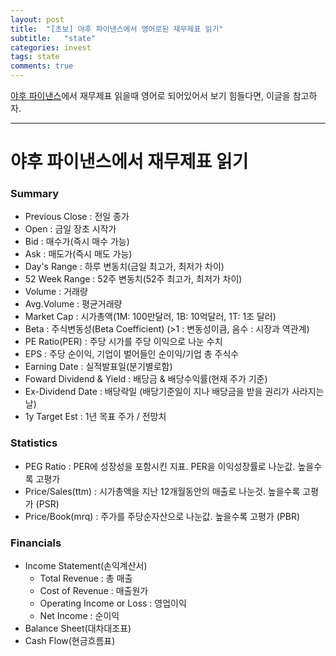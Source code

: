 ```yaml
---
layout: post
title:  "[초보] 야후 파이낸스에서 영어로된 재무제표 읽기"
subtitle:   "state"
categories: invest
tags: state
comments: true
---
```


[야후 파이낸스](https://finance.yahoo.com/)에서 재무제표 읽을때 영어로 되어있어서 보기 힘들다면, 이글을 참고하자.

---


# 야후 파이낸스에서 재무제표 읽기

### Summary
- Previous Close : 전일 종가
- Open : 금일 장초 시작가
- Bid : 매수가(즉시 매수 가능)
- Ask : 매도가(즉시 매도 가능)
- Day's Range : 하루 변동치(금일 최고가, 최저가 차이)
- 52 Week Range : 52주 변동치(52주 최고가, 최저가 차이)
- Volume : 거래량
- Avg.Volume : 평균거래량
- Market Cap : 시가총액(1M: 100만달러, 1B: 10억달러, 1T: 1조 달러)
- Beta : 주식변동성(Beta Coefficient) (>1 : 변동성이큼, 음수 : 시장과 역관계)
- PE Ratio(PER) : 주당 시가를 주당 이익으로 나눈 수치
- EPS : 주당 순이익, 기업이 벌어들인 순이익/기업 총 주식수
- Earning Date : 실적발표일(분기별로함)
- Foward Dividend & Yield : 배당금 & 배당수익률(현재 주가 기준)
- Ex-Dividend Date : 배당락일 (배당기준일이 지나 배당금을 받을 권리가 사라지는날)
- 1y Target Est : 1년 목표 주가 / 전망치


### Statistics
- PEG Ratio : PER에 성장성을 포함시킨 지표. PER을 이익성장률로 나눈값. 높을수록 고평가
- Price/Sales(ttm) : 시가총액을 지난 12개월동안의 매출로 나눈것. 높을수록 고평가 (PSR)
- Price/Book(mrq) : 주가를 주당순자산으로 나눈값. 높을수록 고평가 (PBR)

### Financials
- Income Statement(손익계산서)
    - Total Revenue : 총 매출
    - Cost of Revenue : 매출원가
    - Operating Income or Loss : 영업이익
    - Net Income : 순이익
- Balance Sheet(대차대조표)
- Cash Flow(현금흐름표)